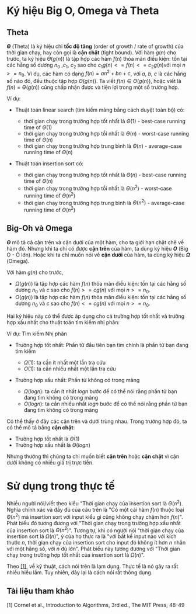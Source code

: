 # Ký hiệu Big O, Omega và Theta

## Theta
**$Θ$** (Theta) là ký hiệu chỉ **tốc độ tăng** (order of growth / rate of growth) của thời gian chạy, hay còn gọi là **cận chặt** (tight bound).
Với hàm $g(n)$ cho trước, ta ký hiệu $Θ(g(n))$ là tập hợp các hàm $f(n)$ thỏa mãn điều kiện: tồn tại các hằng số dương $n_0$ ,$c_1$, $c_2$ sao cho $c_1g(n) <= f(n) <= c_2g(n)$với mọi  $n >= n_0$.
Ví dụ, các hàm có dạng $f(n) = an^2 + bn + c$, với $a$, $b$, $c$ là các hằng số nào đó, đều thuộc tập hợp $Θ(g(n))$.
Ta viết $f(n) ∈ Θ(g(n))$, hoặc viết là $f(n) = Θ(g(n))$ cũng chấp nhận được và tiện lợi trong một số trường hợp.

Ví dụ: 
- Thuật toán linear search (tìm kiếm mảng bằng cách duyệt toàn bộ) có:
    - thời gian chạy trong trường hợp tốt nhất là $Θ(1)$ - best-case running time of $Θ(1)$
    - thời gian chạy trong trường hợp tồi nhất là $Θ(n)$ - worst-case running time of $Θ(n)$
    - thời gian chạy trong trường hợp trung bình là $Θ(n)$ - average-case running time of $Θ(n)$

- Thuật toán insertion sort có:
    - thời gian chạy trong trường hợp tốt nhất là $Θ(n)$ - best-case running time of $Θ(n)$
    - thời gian chạy trong trường hợp tồi nhất là $Θ(n^2)$ - worst-case running time of $Θ(n^2)$
    - thời gian chạy trong trường hợp trung bình là $Θ(n^2)$ - average-case running time of $Θ(n^2)$

## Big-Oh và Omega
**$Θ$** mô tả cả cận trên và cận dưới của một hàm, cho ta giới hạn chặt chẽ về hàm đó. Nhưng khi ta chỉ có được **cận trên** của hàm, ta dùng ký hiệu **$Ο$** (Big O - Ô lớn). Hoặc khi ta chỉ muốn nói về **cận dưới** của hàm, ta dùng ký hiệu **$Ω$** (Omega). 

Với hàm $g(n)$ cho trước, 
- $Ω(g(n))$ là tập hợp các hàm $f(n)$ thỏa mãn điều kiện: tồn tại các hằng số dương $n_0$ và $c$ sao cho $f(n) >= cg(n)$ với mọi  $n >= n_0$.
- $O(g(n))$ là tập hợp các hàm $f(n)$ thỏa mãn điều kiện: tồn tại các hằng số dương $n_0$ và $c$ sao cho $f(n) <= cg(n)$ với mọi  $n >= n_0$.

Hai ký hiệu này có thể được áp dụng cho cả trường hợp tốt nhất và trường hợp xấu nhất cho thuật toán tìm kiếm nhị phân:

Ví dụ: Tìm kiếm Nhị phân
- Trường hợp tốt nhất: Phần tử đầu tiên bạn tìm chính là phần tử bạn đang tìm kiếm
  - $Ω(1)$: ta cần ít nhất một lần tra cứu
  - $Ο(1)$: ta cần nhiều nhất một lần tra cứu

- Trường hợp xấu nhất: Phần tử không có trong mảng
  - $Ω(log n)$: ta cần ít nhất $log n$ bước để có thể nói rằng phần tử bạn đang tìm không có trong mảng
  - $Ο(log n)$: ta cần nhiều nhất $log n$ bước để có thể nói rằng phần tử bạn đang tìm không có trong mảng

Có thể thấy ở đây các cận trên và dưới trùng nhau. Trong trường hợp đó, ta có thể mô tả bằng **cận chặt**:
- Trường hợp tốt nhất là $Θ(1)$
- Trường hợp xấu nhất là $Θ(log n)$

Nhưng thường thì chúng ta chỉ muốn biết **cận trên** hoặc **cận chặt** vì cận dưới không có nhiều giá trị trực tiễn.

# Sử dụng trong thực tế
Nhiều người nói/viết theo kiểu "Thời gian chạy của insertion sort là $Θ(n^2)$. Nghĩa chính xác và đầy đủ của câu trên là "Có một cái hàm $f(n)$ thuộc loại $Θ(n^2)$ mà insertion sort với input kiểu gì cũng không chạy chậm hơn $f(n)$".
Phát biểu đó tương đương với "Thời gian chạy trong trường hợp xấu nhất của insertion sort là $Θ(n^2)$".
Tương tự, khi có người nói "thời gian chạy của insertion sort là $Ω(n)$", ý của họ thực ra là "với bất kể input nào với kích thước $n$, thời gian chạy của insertion sort cho input đó không ít hơn $n$ nhân với một hằng số, với $n$ đủ lớn". Phát biểu này tương đương với "Thời gian chạy trong trường hợp tốt nhất của insertion sort là $Ω(n)$".

Theo [[1]](#1), về kỹ thuật, cách nói trên là lạm dụng. Thực tế là nó gây ra rất nhiều hiểu lầm. Tuy nhiên, đây lại là cách nói rất thông dụng.

## Tài liệu tham khảo
<a id="1">[1]</a>
Cornel et al., Introduction to Algorithms, 3rd ed., The MIT Press, 48-49